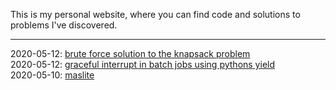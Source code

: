This is my personal website, where you can find code and solutions to problems I've discovered.

-------------

2020-05-12: <a href="brute-force-solution-to-the-knapsack-problem.html">brute force solution to the knapsack problem</a><br>
2020-05-12: <a href="graceful-interrupt-in-batch-jobs-using-pythons-yield.html">graceful interrupt in batch jobs using pythons yield</a><br>
2020-05-10: <a href="maslite.html">maslite</a><br>
